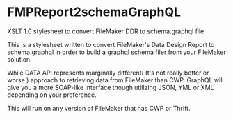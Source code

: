 # FMPReport2schemaGraphQL
XSLT 1.0 stylesheet to convert FileMaker DDR to schema.graphql file

This is a stylesheet written to convert FileMaker's Data Design Report to schema.graphql in order to build a graphql schema filer from your FileMaker solution.

While DATA API represents marginally different( It's not really better or worse ) approach to retrieving data from FileMaker than CWP. GraphQL will give you a more SOAP-like interface though utilizing JSON, YML or XML depending on your preference.

This will run on any version of FileMaker that has CWP or Thrift.
